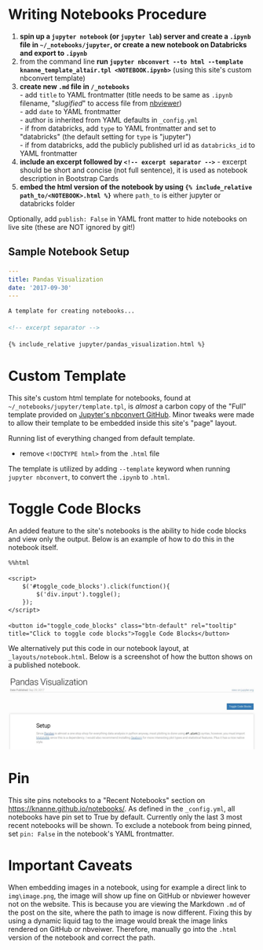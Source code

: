 # Writing Notebooks Procedure

  1. **spin up a `jupyter notebook` (or `jupyter lab`) server and create a `.ipynb` file in `~/_notebooks/jupyter`, or create a new notebook on Databricks and export to `.ipynb`**
  2. from the command line **run `jupyter nbconvert --to html --template knanne_template_altair.tpl <NOTEBOOK.ipynb>`** (using this site's custom nbconvert template)
  3. **create new `.md` file in `/_notebooks`**  
    - add `title` to YAML frontmatter (title needs to be same as `.ipynb` filename, "*slugified*" to access file from [nbviewer](nbviewer.jupyter.org))  
    - add `date` to YAML frontmatter  
    - author is inherited from YAML defaults in `_config.yml`  
    - if from databricks, add `type` to YAML frontmatter and set to "databricks" (the default setting for `type` is "jupyter")  
    - if from databricks, add the publicly published url id as `databricks_id` to YAML frontmatter  
  4. **include an excerpt followed by `<!-- excerpt separator -->`**
    - excerpt should be short and concise (not full sentence), it is used as notebook description in Bootstrap Cards
  5. **embed the html version of the notebook by using `{% include_relative path_to/<NOTEBOOK>.html %}`** where `path_to` is either jupyter or databricks folder

Optionally, add `publish: False` in YAML front matter to hide notebooks on live site (these are NOT ignored by git!)  

## Sample Notebook Setup

```yaml
---
title: Pandas Visualization
date: '2017-09-30'
---
```

```html
A template for creating notebooks...

<!-- excerpt separator -->

{% include_relative jupyter/pandas_visualization.html %}
```

# Custom Template

This site's custom html template for notebooks, found at `~/_notebooks/jupyter/template.tpl`, is *almost* a carbon copy of the "Full" template provided on [Jupyter's nbconvert GitHub](https://github.com/jupyter/nbconvert/blob/master/nbconvert/templates/html/full.tpl). Minor tweaks were made to allow their template to be embedded inside this site's "page" layout.

Running list of everything changed from default template.
  - remove `<!DOCTYPE html>` from the `.html` file

The template is utilized by adding `--template` keyword when running `jupyter nbconvert`, to convert the `.ipynb` to `.html`.  

# Toggle Code Blocks

An added feature to the site's notebooks is the ability to hide code blocks and view only the output. Below is an example of how to do this in the notebook itself.  

```
%%html

<script>
    $('#toggle_code_blocks').click(function(){
        $('div.input').toggle();
    });
</script>

<button id="toggle_code_blocks" class="btn-default" rel="tooltip" title="Click to toggle code blocks">Toggle Code Blocks</button>
```
We alternatively put this code in our notebook layout, at `_layouts/notebook.html`. Below is a screenshot of how the button shows on a published notebook.  

![toggle_code_blocks](../assets/img/notebooks_toggle_code_blocks.jpg)

# Pin

This site pins notebooks to a "Recent Notebooks" section on https://knanne.github.io/notebooks/. As defined in the `_config.yml`, all notebooks have pin set to True by default. Currently only the last 3 most recent notebooks will be shown. To exclude a notebook from being pinned, set `pin: False` in the notebook's YAML frontmatter.   

# Important Caveats

When embedding images in a notebook, using for example a direct link to `img\image.png`, the image will show up fine on GitHub or nbviewer however not on the website. This is because you are viewing the Markdown `.md` of the post on the site, where the path to image is now different. Fixing this by using a dynamic liquid tag to the image would break the image links rendered on GitHub or nbveiwer. Therefore, manually go into the `.html` version of the notebook and correct the path.
